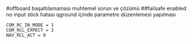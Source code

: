 #offboard başaltılamaması muhtemel sorun ve çözümü
##failsafe enabled no input stick hatası
qground içinde parametre düzenlemesi yapılması
```
COM_RC_IN_MODE = 1
COM_RCL_EXPECT = 3
NAV_RCL_ACT = 0
```
